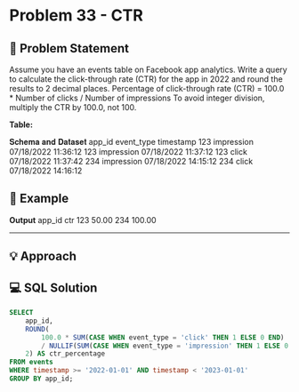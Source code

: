 # Problem 33 - CTR

## 📄 Problem Statement
Assume you have an events table on Facebook app analytics. Write a query to calculate the click-through rate (CTR) for the app in 2022 and round the results to 2 decimal places.
Percentage of click-through rate (CTR) = 100.0 * Number of clicks / Number of impressions
To avoid integer division, multiply the CTR by 100.0, not 100.

**Table:** 

𝐒𝐜𝐡𝐞𝐦𝐚 𝐚𝐧𝐝 𝐃𝐚𝐭𝐚𝐬𝐞𝐭
app_id		event_type	timestamp
	123	impression	07/18/2022 11:36:12
	123	impression	07/18/2022 11:37:12
	123	click		07/18/2022 11:37:42
	234	impression	07/18/2022 14:15:12
	234	click		07/18/2022 14:16:12


## 🧪 Example

**Output**
	app_id		ctr
	123		50.00
	234		100.00


---

## 💡 Approach


## 💻 SQL Solution

```sql
SELECT 
    app_id,
    ROUND(
        100.0 * SUM(CASE WHEN event_type = 'click' THEN 1 ELSE 0 END) 
        / NULLIF(SUM(CASE WHEN event_type = 'impression' THEN 1 ELSE 0 END), 0), 
    2) AS ctr_percentage
FROM events
WHERE timestamp >= '2022-01-01' AND timestamp < '2023-01-01'
GROUP BY app_id;

